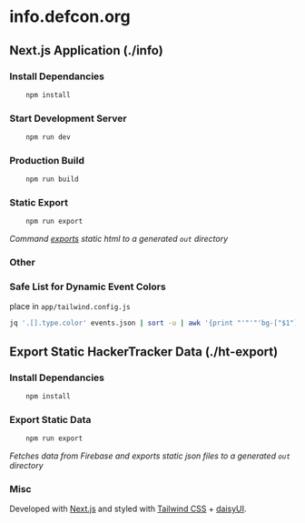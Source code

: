 # info.defcon.org

## Next.js Application (./info)

### Install Dependancies

```bash
    npm install
```

### Start Development Server

```bash
    npm run dev
```

### Production Build

```bash
    npm run build
```

### Static Export

```bash
    npm run export
```

_Command [exports](https://nextjs.org/docs/advanced-features/static-html-export) static html to a generated `out` directory_

### Other

### Safe List for Dynamic Event Colors

place in `app/tailwind.config.js`

```bash
jq '.[].type.color' events.json | sort -u | awk '{print "'"'"'bg-["$1"]'"'"',\n'"'"'hover:bg-["$1"]'"'"',"}' | tr -d \"
```

## Export Static HackerTracker Data (./ht-export)

### Install Dependancies

```bash
    npm install
```

### Export Static Data

```bash
    npm run export
```

_Fetches data from Firebase and exports static json files to a generated `out` directory_

### Misc

Developed with [Next.js](https://nextjs.org) and styled with [Tailwind CSS](https://tailwindcss.com) + [daisyUI](https://daisyui.com).
